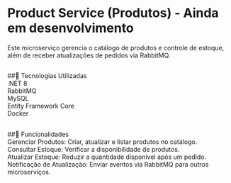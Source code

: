 # Product Service (Produtos) - Ainda em desenvolvimento
Este microserviço gerencia o catálogo de produtos e controle de estoque, além de receber atualizações de pedidos via RabbitMQ.
##
##🚀 Tecnologias Utilizadas <br>
.NET 8 <br>
RabbitMQ <br>
MySQL <br>
Entity Framework Core <br>
Docker <br>
##
##📌 Funcionalidades <br>
Gerenciar Produtos: Criar, atualizar e listar produtos no catálogo.<br>
Consultar Estoque: Verificar a disponibilidade de produtos.<br>
Atualizar Estoque: Reduzir a quantidade disponível após um pedido.<br>
Notificação de Atualização: Enviar eventos via RabbitMQ para outros microserviços.<br>

